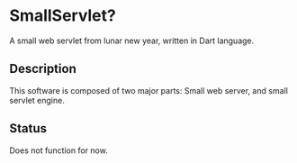 # SmallServlet?
A small web servlet from lunar new year, written in Dart language.

## Description
This software is composed of two major parts: Small web server, and small servlet engine.

## Status
Does not function for now.
